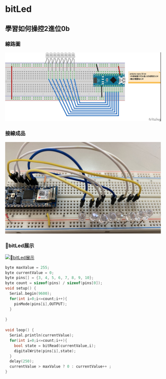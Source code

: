 # bitLed
## 學習如何操控2進位0b
### 線路圖
![](bitLed_bb.jpg)

### 接線成品
![](IMG_0376.jpg)

### bitLed展示
[![bitLed展示](https://img.youtube.com/vi/hkFwj3PkxXk/1.jpg)](https://youtu.be/hkFwj3PkxXk)

```C++
byte maxValue = 255;
byte currentValue = 0;
byte pins[] = {3, 4, 5, 6, 7, 8, 9, 10};
byte count = sizeof(pins) / sizeof(pins[0]);
void setup() {
  Serial.begin(9600);
  for(int i=0;i<=count;i++){
    pinMode(pins[i],OUTPUT);
  }
  
}

void loop() {
  Serial.println(currentValue);
  for(int i=0;i<=count;i++){
    bool state = bitRead(currentValue,i);
    digitalWrite(pins[i],state);
  }
  delay(250);
  currentValue > maxValue ? 0 : currentValue++ ;
}

```

